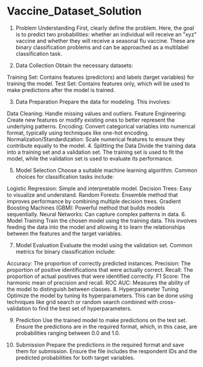 # Vaccine_Dataset_Solution

1. Problem Understanding
First, clearly define the problem. Here, the goal is to predict two probabilities: whether an individual will receive an "xyz" vaccine and whether they will receive a seasonal flu vaccine. These are binary classification problems and can be approached as a multilabel classification task.

2. Data Collection
Obtain the necessary datasets:

Training Set: Contains features (predictors) and labels (target variables) for training the model.
Test Set: Contains features only, which will be used to make predictions after the model is trained.

3. Data Preparation
Prepare the data for modeling. This involves:

Data Cleaning: Handle missing values and outliers.
Feature Engineering: Create new features or modify existing ones to better represent the underlying patterns.
Encoding: Convert categorical variables into numerical format, typically using techniques like one-hot encoding.
Normalization/Standardization: Scale numerical features to ensure they contribute equally to the model.
4. Splitting the Data
Divide the training data into a training set and a validation set. The training set is used to fit the model, while the validation set is used to evaluate its performance.

5. Model Selection
Choose a suitable machine learning algorithm. Common choices for classification tasks include:

Logistic Regression: Simple and interpretable model.
Decision Trees: Easy to visualize and understand.
Random Forests: Ensemble method that improves performance by combining multiple decision trees.
Gradient Boosting Machines (GBM): Powerful method that builds models sequentially.
Neural Networks: Can capture complex patterns in data.
6. Model Training
Train the chosen model using the training data. This involves feeding the data into the model and allowing it to learn the relationships between the features and the target variables.

7. Model Evaluation
Evaluate the model using the validation set. Common metrics for binary classification include:

Accuracy: The proportion of correctly predicted instances.
Precision: The proportion of positive identifications that were actually correct.
Recall: The proportion of actual positives that were identified correctly.
F1 Score: The harmonic mean of precision and recall.
ROC AUC: Measures the ability of the model to distinguish between classes.
8. Hyperparameter Tuning
Optimize the model by tuning its hyperparameters. This can be done using techniques like grid search or random search combined with cross-validation to find the best set of hyperparameters.

9. Prediction
Use the trained model to make predictions on the test set. Ensure the predictions are in the required format, which, in this case, are probabilities ranging between 0.0 and 1.0.

10. Submission
Prepare the predictions in the required format and save them for submission. Ensure the file includes the respondent IDs and the predicted probabilities for both target variables.

